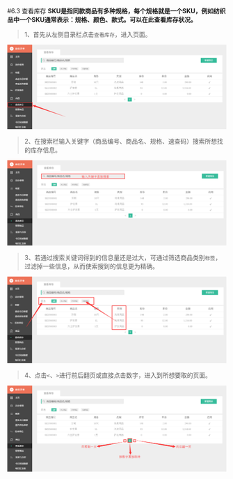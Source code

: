 #6.3 查看库存
**SKU是指同款商品有多种规格，每个规格就是一个SKU，例如纺织品中一个SKU通常表示：规格、颜色、款式。可以在此查看库存状况。**

> 1、首先从左侧目录栏点击`查看库存`，进入页面。


![viewinventory1](./images/viewinventory1.png)
> 2、在搜索栏输入关键字（商品编号、商品名、规格、速查码）搜索所想找的库存信息。

![viewinventory2](./images/viewinventory2.png)
> 3、若通过搜索关键词得到的信息量还是过大，可通过筛选商品类别`标签`，过滤掉一些信息，从而使索搜到的信息更为精确。

![viewinventory3](./images/viewinventory3.png)
> 4、点击`<`、`>`进行前后翻页或直接点击数字，进入到所想要取的页面。

![viewinventory4](./images/viewinventory4.png)
